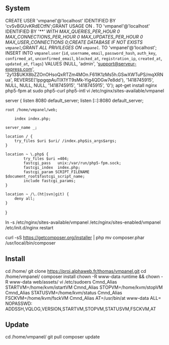 ## System
CREATE USER 'vmpanel'@'localhost' IDENTIFIED BY 'cvSvBGUvKRdECtfN';GRANT USAGE ON *.* TO 'vmpanel'@'localhost' IDENTIFIED BY '***' WITH MAX_QUERIES_PER_HOUR 0 MAX_CONNECTIONS_PER_HOUR 0 MAX_UPDATES_PER_HOUR 0 MAX_USER_CONNECTIONS 0;CREATE DATABASE IF NOT EXISTS `vmpanel`;GRANT ALL PRIVILEGES ON `vmpanel`.* TO 'vmpanel'@'localhost';
INSERT INTO `vmpanel`.`user` (`id`, `username`, `email`, `password_hash`, `auth_key`, `confirmed_at`, `unconfirmed_email`, `blocked_at`, `registration_ip`, `created_at`, `updated_at`, `flags`) VALUES (NULL, 'admin', 'support@serveur-express.com', '$2y$13$UKX8bZZOnOHsoQxRTZm4MOn.F61lK1zMs5h.GSwXWTuPS/mqXRNua', REVERSE('lppgqpAuTIX1YT9sMk-Yig4QDGw7e8dd'), '1418745915', NULL, NULL, NULL, '1418745915', '1418745915', '0');
apt-get install nginx php5-fpm at sudo php5-curl php5-intl
vi /etc/nginx/sites-available/vmpanel

server {
	listen 8080 default_server;
	listen [::]:8080 default_server;

	root /home/vmpanel/web;

        index index.php;

	server_name _;

	location / {
		try_files $uri $uri/ /index.php$is_args$args;
	}
	
	location ~ \.php$ {
    		try_files $uri =404;
    		fastcgi_pass   unix:/var/run/php5-fpm.sock;
    		fastcgi_index  index.php;
    		fastcgi_param SCRIPT_FILENAME $document_root$fastcgi_script_name;
    		include fastcgi_params;
	}

	location ~ /\.(ht|svn|git) {
		deny all;
	}
}

ln -s /etc/nginx/sites-available/vmpanel /etc/nginx/sites-enabled/vmpanel
/etc/init.d/nginx restart

curl -sS https://getcomposer.org/installer | php
mv composer.phar /usr/local/bin/composer

## Install
cd /home/
git clone https://proj.alphaweb.fr/thomas/vmpanel.git
cd /home/vmpanel/
composer install
chown -R www-data runtime && chown -R www-data web/assets/
vi /etc/sudoers
Cmnd_Alias STARTVM=/home/kvm/istartVM
Cmnd_Alias STOPVM=/home/kvm/stopVM
Cmnd_Alias STATUSVM=/home/kvm/status
Cmnd_Alias FSCKVM=/home/kvm/fsckVM
Cmnd_Alias AT=/usr/bin/at
www-data ALL= NOPASSWD: ADDSSH,VQLOG,VERSION,STARTVM,STOPVM,STATUSVM,FSCKVM,AT

## Update
cd /home/vmpanel/
git pull
composer update